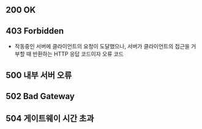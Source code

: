 ## 200 OK
## 403 Forbidden  
- 작동중인 서버에 클라이언트의 요청이 도달했으나, 서버가 클라이언트의 접근을 거부할 때 반환하는 HTTP 응답 코드이자 오류 코드 
## 500  내부 서버 오류
## 502  Bad Gateway
## 504 게이트웨이 시간 초과